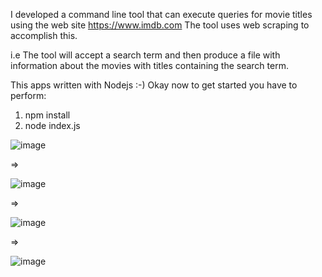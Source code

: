 I developed  a command line tool that can execute queries for movie
titles using the web site https://www.imdb.com
The tool uses web scraping to accomplish this.

i.e The tool will accept a search term and then produce a file with information about the
movies with titles containing the search term.

This apps written with Nodejs :-)
Okay now to get started you have to perform:
1. npm install
2. node index.js



![image](https://user-images.githubusercontent.com/43005514/114861013-5f848200-9df5-11eb-9c60-81da2e895f51.png)

=>

![image](https://user-images.githubusercontent.com/43005514/114861057-6dd29e00-9df5-11eb-99da-bede2f31d052.png)

=>

![image](https://user-images.githubusercontent.com/43005514/114861099-7d51e700-9df5-11eb-97e2-444374849941.png)

=>

![image](https://user-images.githubusercontent.com/43005514/114861218-a4a8b400-9df5-11eb-8dd9-073ae4f0746d.png)
